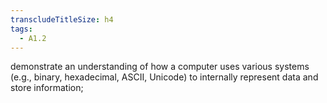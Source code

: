 ```yaml
---
transcludeTitleSize: h4
tags:
  - A1.2
---
```

demonstrate an understanding of how a computer uses various systems (e.g., binary, hexadecimal, ASCII, Unicode) to internally represent data and store information;